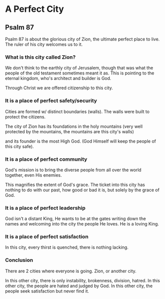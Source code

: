 # A Perfect City
## Psalm 87

Psalm 87 is about the glorious city of Zion, the ultimate perfect place to live. The ruler of his city welcomes us to it.

### **What is this city called Zion?**

We don't think to the earthly city of Jerusalem, though that was what the people of the old testament sometimes meant it as. This is pointing to the eternal kingdom, who's architect and builder is God.

Through Christ we are offered citizenship to this city.

### It is a place of perfect safety/security

Cities are formed w/ distinct boundaries (walls). The walls were built to protect the citizens.

The city of Zion has its foundations in the holy mountains (very well protected by the mountains, the mountains are this city's walls)

and its founder is the most High God. (God Himself will keep the people of this city safe).

### It is a place of perfect community

God's mission is to bring the diverse people from all over the world together, even His enemies.

This magnifies the extent of God's grace. The ticket into this city has nothing to do with our past, how good or bad it is, but solely by the grace of God.

### It is a place of perfect leadership

God isn't a distant King, He wants to be at the gates writing down the names and welcoming into the city the people He loves. He is a loving King.

### It is a place of perfect satisfaction

In this city, every thirst is quenched, there is nothing lacking.

### Conclusion

There are 2 cities where everyone is going. Zion, or another city.

In this other city, there is only instability, brokenness, division, hatred.
In this other city, the people are hated and judged by God.
In this other city, the people seek satisfaction but never find it.